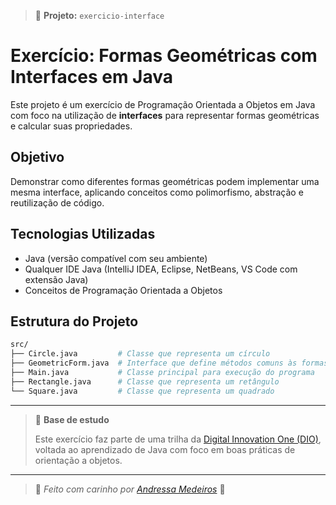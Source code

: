 > 💬 **Projeto:** `exercicio-interface`

# Exercício: Formas Geométricas com Interfaces em Java

Este projeto é um exercício de Programação Orientada a Objetos em Java com foco na utilização de **interfaces** para representar formas geométricas e calcular suas propriedades.

## Objetivo

Demonstrar como diferentes formas geométricas podem implementar uma mesma interface, aplicando conceitos como polimorfismo, abstração e reutilização de código.

## Tecnologias Utilizadas

- Java (versão compatível com seu ambiente)
- Qualquer IDE Java (IntelliJ IDEA, Eclipse, NetBeans, VS Code com extensão Java)
- Conceitos de Programação Orientada a Objetos

## Estrutura do Projeto

```bash
src/
├── Circle.java         # Classe que representa um círculo
├── GeometricForm.java  # Interface que define métodos comuns às formas
├── Main.java           # Classe principal para execução do programa
├── Rectangle.java      # Classe que representa um retângulo
└── Square.java         # Classe que representa um quadrado
```
---

> 🧭 **Base de estudo**
>
> Este exercício faz parte de uma trilha da [Digital Innovation One (DIO)](https://web.dio.me/), voltada ao aprendizado de Java com foco em boas práticas de orientação a objetos.

---

> 📌 *Feito com carinho por [Andressa Medeiros](https://github.com/andressasmedeiros)* 💙  
